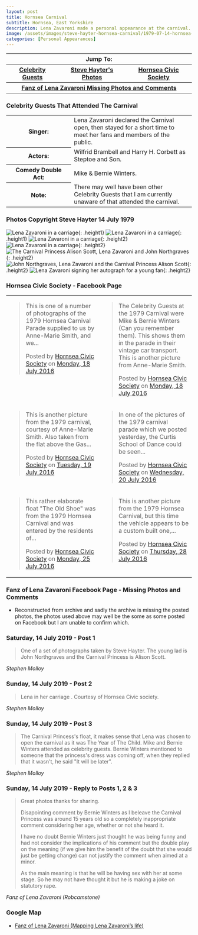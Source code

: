 ```yaml
---
layout: post
title: Hornsea Carnival
subtitle: Hornsea, East Yorkshire
description: Lena Zavaroni made a personal appearance at the carnival. She declared the Carnival open, then stayed for a short time to meet her fans and the public.
image: /assets/images/steve-hayter-hornsea-carnival/1979-07-14-hornsea-carnival.png
categories: [Personal Appearances]
---
```


<div id="fb-root"></div>
<script async defer crossorigin="anonymous" src="https://connect.facebook.net/en_GB/sdk.js#xfbml=1&version=v7.0" nonce="gVu4nYmO"></script>

<table  style="text-align:center;">
<tr><th colspan="3">Jump To:</th></tr>

<tr>
<th style="width=33.33%"><a href="#celebrity-guests-that-attended-the-carnival">Celebrity Guests</a></th>
<th style="width=33.34%"><a href="#photos-copyright-steve-hayter-14-july-1979">Steve Hayter's Photos</a></th>
<th style="width=33.33%"><a href="#hornsea-civic-society---facebook-page">Hornsea Civic Society</a></th>
</tr>

<tr>
<th colspan="3"><a href="#fanz-of-lena-zavaroni-facebook-page---missing-photos-and-comments">Fanz of Lena Zavaroni Missing Photos and Comments</a></th>
</tr>
</table>

### Celebrity Guests That Attended The Carnival
<table>
<tr><th>Singer:</th><td>Lena Zavaroni declared the Carnival open, then stayed for a short time to meet her fans and members of the public.</td></tr>
<tr><th>Actors:</th><td>Wilfrid Brambell and Harry H. Corbett as Steptoe and Son.</td></tr>
<tr><th style="width:160px;">Comedy Double Act:</th><td>Mike &amp; Bernie Winters.</td></tr>
<tr><th>Note:</th><td>There may well have been other Celebrity Guests that I am currently unaware of that attended the carnival.</td></tr>
</table>

### Photos Copyright Steve Hayter 14 July 1979
![](/assets/images/steve-hayter-hornsea-carnival/1979-07-14-hornsea-carnival-01.jpg "Lena Zavaroni in a carriage"){: .height1}
![](/assets/images/steve-hayter-hornsea-carnival/1979-07-14-hornsea-carnival-02.jpg "Lena Zavaroni in a carriage"){: .height1}
![](/assets/images/steve-hayter-hornsea-carnival/1979-07-14-hornsea-carnival-03.jpg "Lena Zavaroni in a carriage"){: .height2}
![](/assets/images/steve-hayter-hornsea-carnival/1979-07-14-hornsea-carnival-04.jpg "Lena Zavaroni in a carriage"){: .height2}
![](/assets/images/steve-hayter-hornsea-carnival/1979-07-14-hornsea-carnival-05.jpg "The Carnival Princess Alison Scott, Lena Zavaroni and John Northgraves"){: .height2}
![](/assets/images/steve-hayter-hornsea-carnival/1979-07-14-hornsea-carnival-06.jpg "John Northgraves, Lena Zavaroni and the Carnival Princess Alison Scott"){: .height2}
![](/assets/images/steve-hayter-hornsea-carnival/1979-07-14-hornsea-carnival-07.jpg "Lena Zavaroni signing her autograph for a young fan"){: .height2}

### Hornsea Civic Society - Facebook Page
<table>
<tr>
<td style="width:50%; vertical-align: top;">
<div class="fb-post" data-href="https://www.facebook.com/322737224497318/photos/a.1112473035523729/888532991251069/" data-show-text="true" data-width=""><blockquote cite="https://developers.facebook.com/322737224497318/photos/a.1112473035523729/888532991251069/?type=3" class="fb-xfbml-parse-ignore"><p>This is one of a number of photographs of the 1979 Hornsea Carnival Parade supplied to us by Anne-Marie Smith, and we...</p>Posted by <a href="https://www.facebook.com/Hornsea-Civic-Society-322737224497318/">Hornsea Civic Society</a> on&nbsp;<a href="https://developers.facebook.com/322737224497318/photos/a.1112473035523729/888532991251069/?type=3">Monday, 18 July 2016</a></blockquote></div>
</td>

<td style="width:50%; vertical-align: top;">
<div class="fb-post" data-href="https://www.facebook.com/322737224497318/photos/a.1112473035523729/888534234584278/" data-show-text="true" data-width=""><blockquote cite="https://developers.facebook.com/322737224497318/photos/a.1112473035523729/888534234584278/?type=3" class="fb-xfbml-parse-ignore"><p>The Celebrity Guests at the 1979 Carnival were Mike &amp; Bernie Winters (Can you remember them). This shows them in the parade in their vintage car transport.
This is another picture from Anne-Marie Smith.</p>Posted by <a href="https://www.facebook.com/Hornsea-Civic-Society-322737224497318/">Hornsea Civic Society</a> on&nbsp;<a href="https://developers.facebook.com/322737224497318/photos/a.1112473035523729/888534234584278/?type=3">Monday, 18 July 2016</a></blockquote></div>
</td>
</tr>

<tr>
<td style="width:50%; vertical-align: top;">
<div class="fb-post" data-href="https://www.facebook.com/322737224497318/photos/a.1112473035523729/889104944527207/" data-show-text="true" data-width=""><blockquote cite="https://developers.facebook.com/322737224497318/photos/a.1112473035523729/889104944527207/?type=3" class="fb-xfbml-parse-ignore"><p>This is another picture from the 1979 carnival, courtesy of Anne-Marie Smith. Also taken from the flat above the Gas...</p>Posted by <a href="https://www.facebook.com/Hornsea-Civic-Society-322737224497318/">Hornsea Civic Society</a> on&nbsp;<a href="https://developers.facebook.com/322737224497318/photos/a.1112473035523729/889104944527207/?type=3">Tuesday, 19 July 2016</a></blockquote></div>
</td>

<td style="width:50%; vertical-align: top;">
<div class="fb-post" data-href="https://www.facebook.com/322737224497318/photos/a.1112473035523729/889604851143883/" data-show-text="true" data-width=""><blockquote cite="https://developers.facebook.com/322737224497318/photos/a.1112473035523729/889604851143883/?type=3" class="fb-xfbml-parse-ignore"><p>In one of the pictures of the 1979 carnival parade which we posted yesterday, the Curtis School of Dance could be seen...</p>Posted by <a href="https://www.facebook.com/Hornsea-Civic-Society-322737224497318/">Hornsea Civic Society</a> on&nbsp;<a href="https://developers.facebook.com/322737224497318/photos/a.1112473035523729/889604851143883/?type=3">Wednesday, 20 July 2016</a></blockquote></div>
</td>
</tr>

<tr>
<td style="width:50%; vertical-align: top;">
<div class="fb-post" data-href="https://www.facebook.com/322737224497318/photos/a.1112473035523729/891869957584039/" data-show-text="true" data-width=""><blockquote cite="https://developers.facebook.com/322737224497318/photos/a.1112473035523729/891869957584039/?type=3" class="fb-xfbml-parse-ignore"><p>This rather elaborate float &quot;The Old Shoe&quot; was from the 1979 Hornsea Carnival and was entered by the residents of...</p>Posted by <a href="https://www.facebook.com/Hornsea-Civic-Society-322737224497318/">Hornsea Civic Society</a> on&nbsp;<a href="https://developers.facebook.com/322737224497318/photos/a.1112473035523729/891869957584039/?type=3">Monday, 25 July 2016</a></blockquote></div>
</td>

<td style="width:50%; vertical-align: top;">
<div class="fb-post" data-href="https://www.facebook.com/322737224497318/photos/a.1112473035523729/893521727418862/" data-show-text="true" data-width=""><blockquote cite="https://developers.facebook.com/322737224497318/photos/a.1112473035523729/893521727418862/?type=3" class="fb-xfbml-parse-ignore"><p>This is another picture from the 1979 Hornsea Carnival, but this time the vehicle appears to be a custom built one,...</p>Posted by <a href="https://www.facebook.com/Hornsea-Civic-Society-322737224497318/">Hornsea Civic Society</a> on&nbsp;<a href="https://developers.facebook.com/322737224497318/photos/a.1112473035523729/893521727418862/?type=3">Thursday, 28 July 2016</a></blockquote></div>
</td>
</tr>
</table>

### Fanz of Lena Zavaroni Facebook Page - Missing Photos and Comments
* Reconstructed from archive and sadly the archive is missing the posted photos, the photos used above may well be the some as some posted on Facebook but I am unable to confirm which.

### Saturday, 14 July 2019 - Post 1
> One of a set of photographs taken by Steve Hayter. The young lad is John Northgraves and the Carnival Princess is Alison Scott.

<cite>Stephen Molloy</cite>

### Sunday, 14 July 2019 - Post 2
> Lena in her carriage . Courtesy of Hornsea Civic society.

<cite>Stephen Molloy</cite>

### Sunday, 14 July 2019 - Post 3

> The Carnival Princess's float, it makes sense that Lena was chosen to open the carnival as it was The Year of The Child. Mike and Bernie Winters attended as celebrity guests.
Bernie Winters mentioned to someone that the princess's dress was coming off, when they replied that it wasn't, he said "It will be later".

<cite>Stephen Molloy</cite>

### Sunday, 14 July 2019 - Reply to Posts 1, 2 & 3
> Great photos thanks for sharing.
>
> Disapointing comment by Bernie Winters as I beleave the Carnival Princess was around 15 years old so a completely inappropriate comment considering her age, whether or not she heard it.
>
> I have no doubt Bernie Winters just thought he was being funny and had not consider the implications of his comment but the double play on the meaning (if we give him the benefit of the doubt that she would just be getting change) can not justify the comment when aimed at a minor.
>
> As the main meaning is that he will be having sex with her at some stage. So he may not have thought it but he is making a joke on statutory rape.

<cite>Fanz of Lena Zavaroni (Robcamstone)</cite>

### Google Map
* [Fanz of Lena Zavaroni (Mapping Lena Zavaroni’s life)](https://www.google.com/maps/d/u/0/viewer?mid=1D1D0ERV_FQMNb9XZzJ-J3yUlK8aI4vhI&ll=53.91270380000004%2C-0.16948649999994814&z=19)

<style>
.height1 {width:auto; height:251.76px;}
.height2 {width:auto; height:218.76px;}
img {vertical-align: unset;}
</style>


